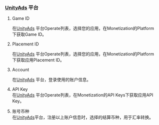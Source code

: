 ###   [UnityAds](http://unity3d.com/cn/services/ads) 平台
1.  Game ID
 
    在[UnityAds](http://unity3d.com/cn/services/ads)  平台Operate列表，选择您的应用，在Monetization的Platform下获取Game ID。

2. Placement ID 

    在[UnityAds](http://unity3d.com/cn/services/ads)  平台Operate列表，选择您的应用，在Monetization的Platform下获取应用Placement ID。

3. Account
    
     在[UnityAds](http://unity3d.com/cn/services/ads) 平台，登录使用的账户信息。
  
4. API Key    
在[UnityAds](http://unity3d.com/cn/services/ads)  平台Operate列表，在Monetization的API Keys下获取应用API Key。

5.  账号币种    
在[UnityAds](http://unity3d.com/cn/services/ads)平台，注册以上账户信息时，选择的结算币种，用于汇率转换。

